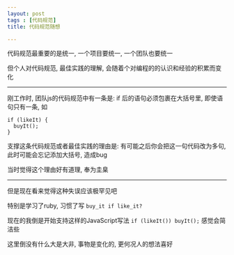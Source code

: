 ```yaml
---
layout: post
tags : [代码规范]
title: 代码规范随想

---
```


代码规范最重要的是统一, 一个项目要统一, 一个团队也要统一

但个人对代码规范, 最佳实践的理解, 会随着个对编程的的认识和经验的积累而变化

---

刚工作时, 团队js的代码规范中有一条是: if 后的语句必须包裹在大括号里, 即使语句只有一条, 如

    if (likeIt) {
      buyIt();
    }

支撑这条代码规范或者最佳实践的理由是: 有可能之后你会把这一句代码改为多句, 此时可能会忘记添加大括号, 造成bug

当时觉得这个理由好有道理, 奉为圭臬

---

但是现在看来觉得这种失误应该极罕见吧

特别是学习了ruby, 习惯了写 `buy_it if like_it?`

现在的我倒是开始支持这样的JavaScript写法 `if (likeIt()) buyIt();` 感觉会简洁些

这里倒没有什么大是大非, 事物是变化的, 更何况人的想法喜好

